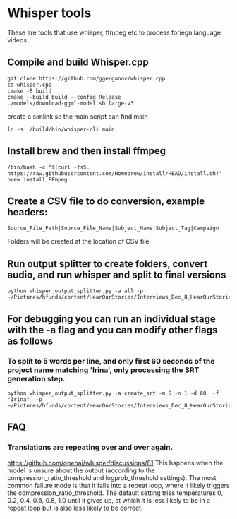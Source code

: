 # Whisper tools
These are tools that use whisper, ffmpeg etc to process foriegn language videos

## Compile and build Whisper.cpp
```
git clone https://github.com/ggerganov/whisper.cpp
cd whisper.cpp
cmake -B build
cmake --build build --config Release
./models/download-ggml-model.sh large-v3
```

create a simlink so the main script can find main
```
ln -s ./build/bin/whisper-cli main
```

## Install brew and then install ffmpeg
```
/bin/bash -c "$(curl -fsSL https://raw.githubusercontent.com/Homebrew/install/HEAD/install.sh)"
brew install FFmpeg
```

## Create a CSV file to do conversion, example headers:
`Source_File_Path|Source_File_Name|Subject_Name|Subject_Tag|Campaign`

Folders will be created at the location of CSV file

## Run output splitter to create folders, convert audio, and run whisper and split to final versions
```
python whisper_output_splitter.py -a all -p ~/Pictures/hfunds/content/HearOurStories/Interviews_Dec_8_HearOurStories.csv
```

## For debugging you can run an individual stage with the -a flag and you can modify other flags as follows

### To split to 5 words per line, and only first 60 seconds of the project name matching 'Irina', only processing the SRT generation step.
```
python whisper_output_splitter.py -a create_srt -m 5 -n 1 -d 60  -f "Irina"  -p ~/Pictures/hfunds/content/HearOurStories/Interviews_Dec_8_HearOurStories.csv
```

## FAQ

### Translations are repeating over and over again.
https://github.com/openai/whisper/discussions/81
This happens when the model is unsure about the output (according to the compression_ratio_threshold and logprob_threshold settings). The most common failure mode is that it falls into a repeat loop, where it likely triggers the compression_ratio_threshold. The default setting tries temperatures 0, 0.2, 0.4, 0.6, 0.8, 1.0 until it gives up, at which it is less likely to be in a repeat loop but is also less likely to be correct.
